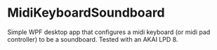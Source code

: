 # MidiKeyboardSoundboard
Simple WPF desktop app that configures a midi keyboard (or midi pad controller) to be a soundboard. Tested with an AKAI LPD 8.
